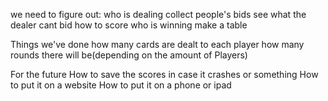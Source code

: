 we need to figure out:
who is dealing
collect people's bids
see what the dealer cant bid
how to score
who is winning
make a table


Things we've done
how many cards are dealt to each player
how many rounds there will be(depending on the amount of Players)


For the future
How to save the scores in case it crashes or something
How to put it on a website
How to put it on a phone or ipad
